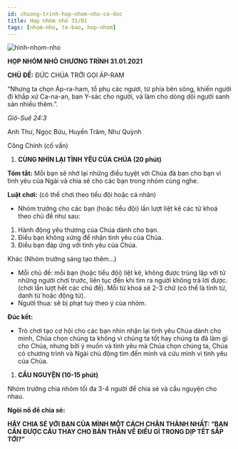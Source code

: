 ```yaml
---
id: chuong-trinh-hop-nhom-nho-co-doc
title: Họp nhóm nhỏ 31/01
tags: [nhom-nho, te-bao, hop-nhom]
---
```



![hinh-nhom-nho](https://images.unsplash.com/photo-1529156069898-49953e39b3ac?ixlib=rb-1.2.1&ixid=eyJhcHBfaWQiOjEyMDd9&auto=format&fit=crop&w=3289&q=80)

**HỌP NHÓM NHỎ CHƯƠNG TRÌNH 31.01.2021**

**CHỦ ĐỀ:** ĐỨC CHÚA TRỜI GỌI ÁP-RAM

“Nhưng ta chọn Áp-ra-ham, tổ phụ các ngươi, từ phía bên sông, khiến người đi khắp xứ Ca-na-an, ban Y-sác cho người, và làm cho dòng dõi người sanh sản nhiều thêm.”.

*Giô-Suê 24:3*

Anh Thư, Ngọc Bửu, Huyền Trâm, Như Quỳnh

Công Chính (cố vấn)

1. **CÙNG NHÌN LẠI TÌNH YÊU CỦA CHÚA  (20 phút)**

**Tóm tắt:** Mỗi bạn sẽ nhớ lại những điều tuyệt vời Chúa đã ban cho bạn vì tình yêu của Ngài và chia sẻ cho các bạn trong nhóm cùng nghe.

**Luật chơi:** (có thể chơi theo tiểu đội hoặc cá nhân)

- Nhóm trưởng cho các bạn (hoặc tiểu đội)  lần lượt liệt kê các từ khoá theo chủ đề như sau:
1. Hành động yêu thương của Chúa dành cho bạn.
1. Điều bạn không xứng để nhận tình yêu của Chúa.
1. Điều bạn đáp ứng với tình yêu của Chúa.

Khác (Nhóm trưởng sáng tạo thêm…)

- Mỗi chủ đề: mỗi bạn (hoặc tiểu đội) liệt kê, không được trùng lặp với từ những người chơi trước, liên tục đến khi tìm ra người không trả lời được. (chơi lần lượt hết các chủ đề). Mỗi từ khoá sẽ 2-3 chữ (có thể là tính từ, danh từ hoặc động từ).
- Người thua: sẽ bị phạt tuỳ theo ý của nhóm.

**Đúc kết:** 

- Trò chơi tạo cơ hội cho các bạn nhìn nhận lại tình yêu Chúa dành cho mình, Chúa chọn chúng ta không vì chúng ta tốt hay chúng ta đã làm gì cho Chúa, nhưng bởi ý muốn và tình yêu mà Chúa chọn chúng ta, Chúa có chương trình và Ngài chủ động tìm đến mình và cứu mình vì tình yêu của Chúa.


1. **CẦU NGUYỆN (10-15 phút)**

Nhóm trưởng chia nhóm tối đa 3-4 người để chia sẻ và cầu nguyện cho nhau.

**Ngòi nổ để chia sẻ:** 

**HÃY CHIA SẺ VỚI BẠN CỦA MÌNH MỘT CÁCH CHÂN THÀNH NHẤT: “BẠN CẦN ĐƯỢC CẦU THAY CHO BẢN THÂN VỀ ĐIỀU GÌ TRONG DỊP TẾT SẮP TỚI?”** 